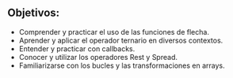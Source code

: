 ## Objetivos:
* Comprender y practicar el uso de las funciones de flecha.
* Aprender y aplicar el operador ternario en diversos contextos.
* Entender y practicar con callbacks.
* Conocer y utilizar los operadores Rest y Spread.
* Familiarizarse con los bucles y las transformaciones en arrays.